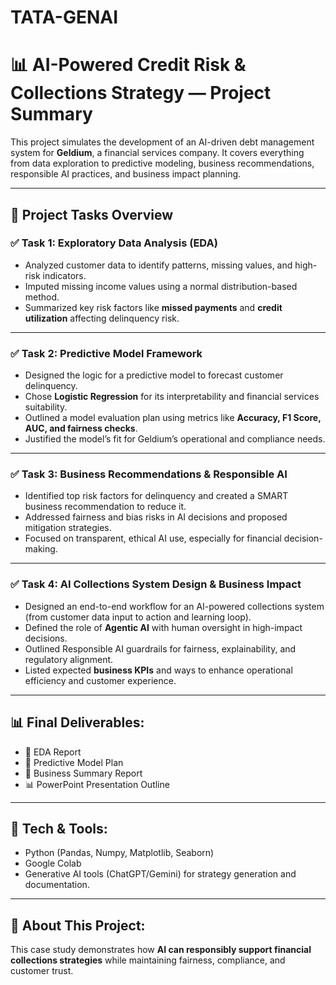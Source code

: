 # TATA-GENAI


# 📊 AI-Powered Credit Risk & Collections Strategy — Project Summary

This project simulates the development of an AI-driven debt management system for **Geldium**, a financial services company. It covers everything from data exploration to predictive modeling, business recommendations, responsible AI practices, and business impact planning.

---

## 📌 Project Tasks Overview

### ✅ Task 1: Exploratory Data Analysis (EDA)

* Analyzed customer data to identify patterns, missing values, and high-risk indicators.
* Imputed missing income values using a normal distribution-based method.
* Summarized key risk factors like **missed payments** and **credit utilization** affecting delinquency risk.

---

### ✅ Task 2: Predictive Model Framework

* Designed the logic for a predictive model to forecast customer delinquency.
* Chose **Logistic Regression** for its interpretability and financial services suitability.
* Outlined a model evaluation plan using metrics like **Accuracy, F1 Score, AUC, and fairness checks**.
* Justified the model’s fit for Geldium’s operational and compliance needs.

---

### ✅ Task 3: Business Recommendations & Responsible AI

* Identified top risk factors for delinquency and created a SMART business recommendation to reduce it.
* Addressed fairness and bias risks in AI decisions and proposed mitigation strategies.
* Focused on transparent, ethical AI use, especially for financial decision-making.

---

### ✅ Task 4: AI Collections System Design & Business Impact

* Designed an end-to-end workflow for an AI-powered collections system (from customer data input to action and learning loop).
* Defined the role of **Agentic AI** with human oversight in high-impact decisions.
* Outlined Responsible AI guardrails for fairness, explainability, and regulatory alignment.
* Listed expected **business KPIs** and ways to enhance operational efficiency and customer experience.

---

## 📊 Final Deliverables:

* 📑 EDA Report
* 📝 Predictive Model Plan
* 📃 Business Summary Report
* 📊 PowerPoint Presentation Outline

---

## 📌 Tech & Tools:

* Python (Pandas, Numpy, Matplotlib, Seaborn)
* Google Colab
* Generative AI tools (ChatGPT/Gemini) for strategy generation and documentation.

---

## 📣 About This Project:

This case study demonstrates how **AI can responsibly support financial collections strategies** while maintaining fairness, compliance, and customer trust.

